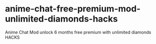# anime-chat-free-premium-mod-unlimited-diamonds-hacks
Anime Chat Mod unlock 6 months free premium with unlimited diamonds HACKS
